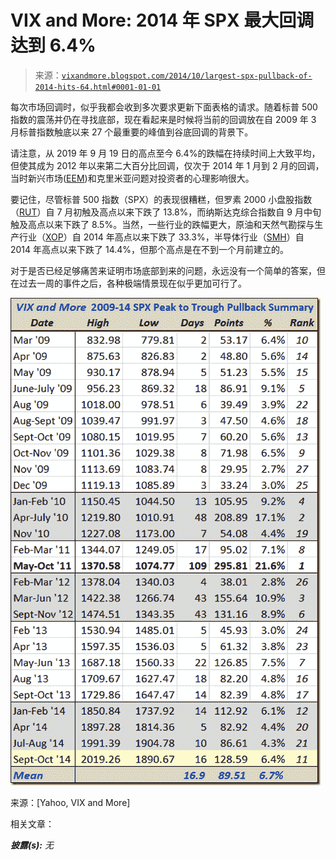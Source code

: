 <!--yml

分类：未分类

日期：2024-05-18 16:10:13

-->

# VIX and More: 2014 年 SPX 最大回调达到 6.4%

> 来源：[`vixandmore.blogspot.com/2014/10/largest-spx-pullback-of-2014-hits-64.html#0001-01-01`](http://vixandmore.blogspot.com/2014/10/largest-spx-pullback-of-2014-hits-64.html#0001-01-01)

每次市场回调时，似乎我都会收到多次要求更新下面表格的请求。随着标普 500 指数的震荡并仍在寻找底部，现在看起来是时候将当前的回调放在自 2009 年 3 月标普指数触底以来 27 个最重要的峰值到谷底回调的背景下。

请注意，从 2019 年 9 月 19 日的高点至今 6.4%的跌幅在持续时间上大致平均，但使其成为 2012 年以来第二大百分比回调，仅次于 2014 年 1 月到 2 月的回调，当时新兴市场([EEM](http://vixandmore.blogspot.com/search/label/EEM))和克里米亚问题对投资者的心理影响很大。

要记住，尽管标普 500 指数（SPX）的表现很糟糕，但罗素 2000 小盘股指数（[RUT](http://vixandmore.blogspot.com/search/label/RUT)）自 7 月初触及高点以来下跌了 13.8%，而纳斯达克综合指数自 9 月中旬触及高点以来下跌了 8.5%。当然，一些行业的跌幅更大，原油和天然气勘探与生产行业（[XOP](http://vixandmore.blogspot.com/search/label/XOP)）自 2014 年高点以来下跌了 33.3%，半导体行业（[SMH](http://vixandmore.blogspot.com/search/label/SMH)）自 2014 年高点以来下跌了 14.4%，但那个高点是在不到一个月前建立的。

对于是否已经足够痛苦来证明市场底部到来的问题，永远没有一个简单的答案，但在过去一周的事件之后，各种极端情景现在似乎更加可行了。

[![SPXpullbackchartasof101314_zps5ff1c9f6[1]](img/4f64856fd7ecae0ba7a29d1373064086.png "SPXpullbackchartasof101314_zps5ff1c9f6[1]")](http://lh4.ggpht.com/-065rNd7ahVc/VDwN632Ed8I/AAAAAAAAJTs/KyoESey6mrE/s1600-h/SPXpullbackchartasof101314_zps5ff1c9f6%25255B1%25255D%25255B9%25255D.png)

来源：[Yahoo, VIX and More]

相关文章：

***披露(s):*** *无*
